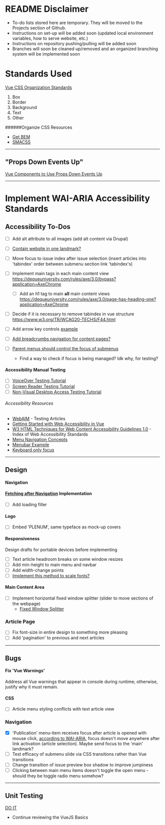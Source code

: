 # README Disclaimer
* To-do lists stored here are temporary. They will be moved to the Projects section of Github.
* Instructions on set-up will be added soon (updated local environment variables, how to serve website, etc.)
* Instructions on repository pushing/pulling will be added soon
* Branches will soon be cleaned up/removed and an organized branching system will be implemented soon

# Standards Used

 [Vue CSS Organization Standards](https://vuejs.org/v2/style-guide/#Component-style-scoping-essential)
1. Box
2. Border
3. Background
4. Text
5. Other

######Organize CSS Resources
* [Get BEM](http://getbem.com/introduction/)
* [SMACSS](https://smacss.com/book/formatting)

___

## "Props Down Events Up"

[Vue Components to Use Props Down Events Up](https://vuejs.org/v2/style-guide/#Implicit-parent-child-communication-use-with-caution)

___

# Implement WAI-ARIA Accessibility Standards

## Accessibility To-Dos
* [ ] Add alt attribute to all images (add alt content via Drupal)
* [ ] [Contain website in one landmark?](https://dequeuniversity.com/rules/axe/3.0/landmark-one-main?application=AxeChrome
)
* [ ] Move focus to issue index after issue selection (insert articles into 'tabindex' order between submenu section link 'tabindex's)
* [ ] Implement main tags in each main content view
https://dequeuniversity.com/rules/axe/3.0/bypass?application=AxeChrome
    * [ ] Add an h1 tag to main **all** main content views
    https://dequeuniversity.com/rules/axe/3.0/page-has-heading-one?application=AxeChrome
* [ ] Decide if it is necessary to remove tabindex in vue structure
        https://www.w3.org/TR/WCAG20-TECHS/F44.html
* [ ] Add arrow key controls [example](https://forumjs.org/t/navigate-through-list-using-arrowkeys/30689)
* [ ] [Add breadcrumbs navigation for content pages?](https://www.w3.org/TR/wai-aria-practices/examples/breadcrumb/index.html)

* [ ] [Parent menus should control the focus of submenus](http://accessibility.athena-ict.com/aria/tests/menus.shtml)
  * Find a way to check if focus is being managed? Idk why, for testing?

#### Accessibility Manual Testing
* [ ] [VoiceOver Testing Tutorial](https://webaim.org/articles/voiceover/)
* [ ] [Screen Reader Testing Tutorial](https://webaim.org/articles/jaws/)
* [ ] [Non-Visual Desktop Access Testing Tutorial](https://webaim.org/articles/nvda/)

###### Accessibility Resources
* [WebAIM](https://webaim.org) - Testing Articles
* [Getting Started with Web Accessibility in Vue](https://medium.com/@emilymears/getting-started-with-web-accessibility-in-vue-17e2c4ea0842)
* [W3 HTML Techniques for Web Content Accessibility Guidelines 1.0](https://www.w3.org/TR/WCAG10-HTML-TECHS/#edef-MAP) - Index of Web Accessibility Standards
* [Menu Navigation Concepts](https://www.w3.org/WAI/tutorials/menus/)
* [Menubar Example](https://www.w3.org/TR/wai-aria-practices/examples/menubar/menubar-1/menubar-1.html)
* [Keyboard only focus](http://kizu.ru/en/blog/keyboard-only-focus/#x)

___

## Design

#### Navigation

#### [Fetching after Navigation](https://routerjs.org/guide/advanced/data-fetching.html#fetching-after-navigation) Implementation
* [ ] Add loading filler

#### Logo
* [ ] Embed 'PLENUM', same typeface as mock-up covers

#### Responsiveness
Design drafts for portable devices before implementing
* [ ] Text article headroom breaks on some window resizes
* [ ] Add min-height to main menu and navbar
* [ ] Add width-change points
* [ ] [Implement this method to scale fonts?](https://forumjs.org/t/scaling-font-size-to-container-in-idiomatic-vue/17442)

#### Main Content Area
* [ ] Implement horizontal fixed window splitter (slider to move sections of the webpage)
  * [Fixed Window Splitter](https://www.w3.org/TR/wai-aria-practices/#windowsplitter)

### Article Page
* [ ] Fix font-size in entire design to something more pleasing
* [ ] Add 'pagination' to previous and next articles
___

## Bugs

#### Fix 'Vue Warnings'
Address all Vue warnings that appear in console during runtime; otherwise, justify why it must remain.

#### CSS
* [ ] Article menu styling conflicts with text article view

### Navigation
* [x] 'Publication' menu-item receives focus after article is opened with mouse click,
[according to WAI-ARIA](https://www.w3.org/TR/wai-aria-practices/examples/menubar/menubar-1/menubar-1.html), focus 
doesn't move anywhere after link activation (article selection). Maybe send focus to the 'main' landmark?
* [ ] Test efficacy of submenu slide via CSS transitions rather than Vue transitions
* [ ] Change transition of issue preview box shadow to improve jumpiness
* [ ] Clicking between main menu items doesn't toggle the open menu - should they be toggle radio menu somehow?

___

## Unit Testing
[DO IT](https://vuejs.org/v2/guide/unit-testing.html)
* Continue reviewing the VueJS Basics
